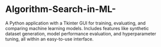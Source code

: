 # Algorithm-Search-in-ML-
A Python application with a Tkinter GUI for training, evaluating, and comparing machine learning models. Includes features like synthetic dataset generation, model performance evaluation, and hyperparameter tuning, all within an easy-to-use interface.

